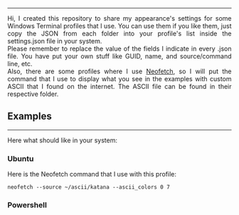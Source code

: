 ___


<div style="text-align: justify"> 
Hi, I created this repository to share my appearance's settings for some Windows Terminal profiles that I use. You can use them if you like them, just copy the JSON from each folder into your profile's list inside the settings.json file in your system.
</div>

<div style="text-align: justify"> 
Please remember to replace the value of the fields I indicate in every .json file. You have put your own stuff like GUID, name, and source/command line, etc.
</div>

<div style="text-align: justify"> 
Also, there are some profiles where I use <a href="https://github.com/dylanaraps/neofetch">Neofetch</a>, so I will put the command that I use to display what you see in the examples with custom ASCII that I found on the internet. The ASCII file can be found in their respective folder.
</div>


## Examples
___
Here what should like in your system:

### Ubuntu

Here is the Neofetch command that I use with this profile:

```
neofetch --source ~/ascii/katana --ascii_colors 0 7
```

### Powershell

